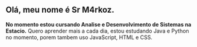 ## Olá, meu nome é Sr M4rkoz.

**No momento estou cursando Analise e Desenvolvimento de Sistemas na Estacio.**
Quero aprender mais a cada dia, estou estudando Java e Python no momento, porem tambem uso JavaScript, HTML e CSS.
